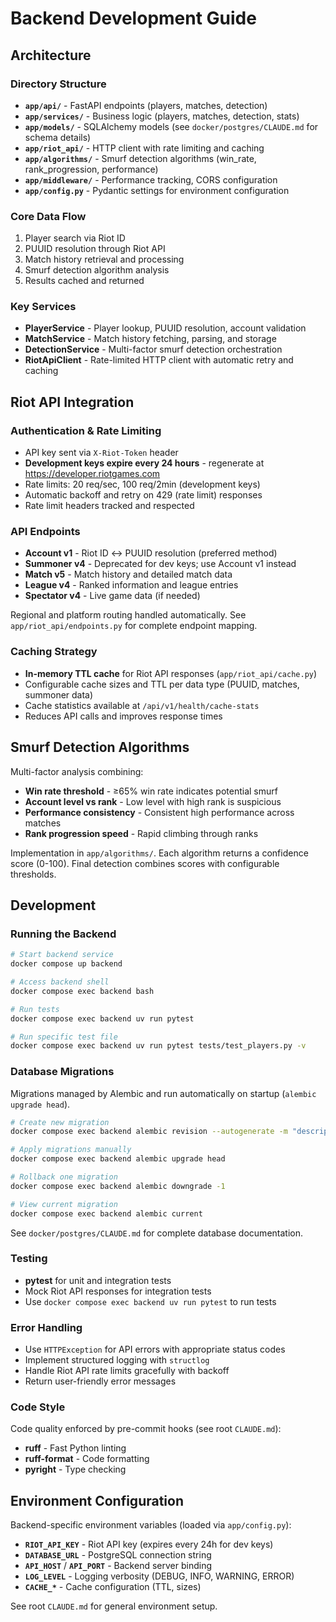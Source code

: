 # Backend Development Guide

## Architecture

### Directory Structure

- **`app/api/`** - FastAPI endpoints (players, matches, detection)
- **`app/services/`** - Business logic (players, matches, detection, stats)
- **`app/models/`** - SQLAlchemy models (see `docker/postgres/CLAUDE.md` for schema details)
- **`app/riot_api/`** - HTTP client with rate limiting and caching
- **`app/algorithms/`** - Smurf detection algorithms (win_rate, rank_progression, performance)
- **`app/middleware/`** - Performance tracking, CORS configuration
- **`app/config.py`** - Pydantic settings for environment configuration

### Core Data Flow

1. Player search via Riot ID
2. PUUID resolution through Riot API
3. Match history retrieval and processing
4. Smurf detection algorithm analysis
5. Results cached and returned

### Key Services

- **PlayerService** - Player lookup, PUUID resolution, account validation
- **MatchService** - Match history fetching, parsing, and storage
- **DetectionService** - Multi-factor smurf detection orchestration
- **RiotApiClient** - Rate-limited HTTP client with automatic retry and caching

## Riot API Integration

### Authentication & Rate Limiting

- API key sent via `X-Riot-Token` header
- **Development keys expire every 24 hours** - regenerate at https://developer.riotgames.com
- Rate limits: 20 req/sec, 100 req/2min (development keys)
- Automatic backoff and retry on 429 (rate limit) responses
- Rate limit headers tracked and respected

### API Endpoints

- **Account v1** - Riot ID ↔ PUUID resolution (preferred method)
- **Summoner v4** - Deprecated for dev keys; use Account v1 instead
- **Match v5** - Match history and detailed match data
- **League v4** - Ranked information and league entries
- **Spectator v4** - Live game data (if needed)

Regional and platform routing handled automatically. See `app/riot_api/endpoints.py` for complete endpoint mapping.

### Caching Strategy

- **In-memory TTL cache** for Riot API responses (`app/riot_api/cache.py`)
- Configurable cache sizes and TTL per data type (PUUID, matches, summoner data)
- Cache statistics available at `/api/v1/health/cache-stats`
- Reduces API calls and improves response times

## Smurf Detection Algorithms

Multi-factor analysis combining:
- **Win rate threshold** - ≥65% win rate indicates potential smurf
- **Account level vs rank** - Low level with high rank is suspicious
- **Performance consistency** - Consistent high performance across matches
- **Rank progression speed** - Rapid climbing through ranks

Implementation in `app/algorithms/`. Each algorithm returns a confidence score (0-100). Final detection combines scores with configurable thresholds.

## Development

### Running the Backend

```bash
# Start backend service
docker compose up backend

# Access backend shell
docker compose exec backend bash

# Run tests
docker compose exec backend uv run pytest

# Run specific test file
docker compose exec backend uv run pytest tests/test_players.py -v
```

### Database Migrations

Migrations managed by Alembic and run automatically on startup (`alembic upgrade head`).

```bash
# Create new migration
docker compose exec backend alembic revision --autogenerate -m "description"

# Apply migrations manually
docker compose exec backend alembic upgrade head

# Rollback one migration
docker compose exec backend alembic downgrade -1

# View current migration
docker compose exec backend alembic current
```

See `docker/postgres/CLAUDE.md` for complete database documentation.

### Testing

- **pytest** for unit and integration tests
- Mock Riot API responses for integration tests
- Use `docker compose exec backend uv run pytest` to run tests

### Error Handling

- Use `HTTPException` for API errors with appropriate status codes
- Implement structured logging with `structlog`
- Handle Riot API rate limits gracefully with backoff
- Return user-friendly error messages

### Code Style

Code quality enforced by pre-commit hooks (see root `CLAUDE.md`):
- **ruff** - Fast Python linting
- **ruff-format** - Code formatting
- **pyright** - Type checking

## Environment Configuration

Backend-specific environment variables (loaded via `app/config.py`):

- **`RIOT_API_KEY`** - Riot API key (expires every 24h for dev keys)
- **`DATABASE_URL`** - PostgreSQL connection string
- **`API_HOST`** / **`API_PORT`** - Backend server binding
- **`LOG_LEVEL`** - Logging verbosity (DEBUG, INFO, WARNING, ERROR)
- **`CACHE_*`** - Cache configuration (TTL, sizes)

See root `CLAUDE.md` for general environment setup.
